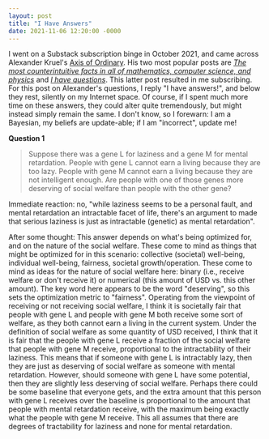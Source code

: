 ```yaml
---
layout: post
title: "I Have Answers"
date: 2021-11-06 12:20:00 -0000
---
```


I went on a Substack subscription binge in October 2021, and came across
Alexander Kruel's [Axis of Ordinary](https://axisofordinary.substack.com/). His two most popular posts are _[The most counterintuitive facts in all of mathematics, computer science, and physics](https://axisofordinary.substack.com/p/the-most-counterintuitive-facts-in)_ and _[I have questions](https://axisofordinary.substack.com/p/i-have-questions)_. This latter post resulted in me subscribing. For this post on Alexander's questions, I reply "I have answers!", and below they rest, silently on my Internet space. Of course, if I spent much more time on these answers, they could alter quite tremendously, but might instead simply remain the same. I don't know, so I forewarn: I am a Bayesian, my beliefs are update-able; if I am "incorrect", update me!

__Question 1__

> Suppose there was a gene L for laziness and a gene M for mental retardation. People with gene L cannot earn a living because they are too lazy. People with gene M cannot earn a living because they are not intelligent enough. Are people with one of those genes more deserving of social welfare than people with the other gene?

Immediate reaction: no, "while laziness seems to be a personal fault, and mental retardation an intractable facet of life, there's an argument to made that serious laziness is just as intractable (genetic) as mental retardation".

After some thought: This answer depends on what's being optimized for, and on the nature of the social welfare. These come to mind as things that might be optimized for in this scenario: collective (societal) well-being, individual well-being, fairness, societal growth/operation. These come to mind as ideas for the nature of social welfare here: binary (i.e., receive welfare or don't receive it) or numerical (this amount of USD vs. this other amount). The key word here appears to be the word "deserving", so this sets the optimization metric to "fairness". Operating from the viewpoint of receiving or not receiving social welfare, I think it is societally fair that people with gene L and people with gene M both receive some sort of welfare, as they both cannot earn a living in the current system. Under the definition of social welfare as some quantity of USD received, I think that it is fair that the people with gene L receive a fraction of the social welfare that people with gene M receive, proportional to the intractability of their laziness. This means that if someone with gene L is intractably lazy, then they are just as deserving of social welfare as someone with mental retardation. However, should someone with gene L have some potential, then they are slightly less deserving of social welfare. Perhaps there could be some baseline that everyone gets, and the extra amount that this person with gene L receives over the baseline is proportional to the amount that people with mental retardation receive, with the maximum being exactly what the people with gene M receive. This all assumes that there are degrees of tractability for laziness and none for mental retardation.  

